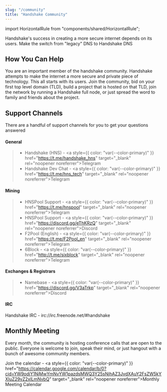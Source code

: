 ```yaml
---
slug: "/community"
title: "Handshake Community"
---
```


<!-- Component Imports -->
import HorizontalRule from "components/shared/HorizontalRule";

Handshake's success in creating a more secure internet depends on its users. Make the switch from "legacy" DNS to Handshake DNS

<HorizontalRule borderWidth={2} />

## How You Can Help

You are an important member of the handshake community. Handshake attempts to make the internet a more secure and private piece of technology. This all starts with its users. Join the community, bid on your first top level domain (TLD), build a project that is hosted on that TLD, join the network by running a Handshake full node, or just spread the word to family and friends about the project.

<HorizontalRule />

## Support Channels

There are a handful of support channels for you to get your questions answered

  #### General
  > * Handshake (HNS) - <a style={{ color: "var(--color-primary)" }} href="https://t.me/handshake_hns" target="_blank" rel="noopener noreferrer">Telegram</a>
  > * Handshake Dev Chat - <a style={{ color: "var(--color-primary)" }} href="https://t.me/hns_tech" target="_blank" rel="noopener noreferrer">Telegram</a>

  #### Mining
  > * HNSPool Support - <a style={{ color: "var(--color-primary)" }} href="https://t.me/hnspool" target="_blank" rel="noopener noreferrer">Telegram</a>
  > * HNSPool Support - <a style={{ color: "var(--color-primary)" }} href="https://discord.gg/eThKRzQ" target="_blank" rel="noopener noreferrer">Discord</a>
  > * F2Pool (English) - <a style={{ color: "var(--color-primary)" }} href="https://t.me/F2Pool_en" target="_blank" rel="noopener noreferrer">Telegram</a>
  > * 6Block - <a style={{ color: "var(--color-primary)" }} href="http://t.me/sixblock" target="_blank" rel="noopener noreferrer">Telegram</a>

  #### Exchanges & Registrars
  > * Namebase - <a style={{ color: "var(--color-primary)" }} href="https://discord.gg/V3aTrkp" target="_blank" rel="noopener noreferrer">Discord</a>

  #### IRC
  Handshake IRC - irc://irc.freenode.net/#handshake

<HorizontalRule />

## Monthly Meeting

Every month, the community is hosting conference calls that are open to the public. Everyone is welcome to join, speak their mind, or just hangout with a bunch of awesome community members. 

Join the calendar - <a style={{ color: "var(--color-primary)" }} href="https://calendar.google.com/calendar/b/0?cid=YW9odjY1NjMwYmNvYW1pazdsMWQ3Y25sNjhAZ3JvdXAuY2FsZW5kYXIuZ29vZ2xlLmNvbQ" target="_blank" rel="noopener noreferrer">Monthly Meeting Calendar</a>
